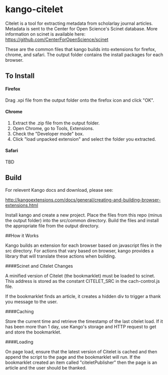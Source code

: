 kango-citelet
=============

Citelet is a tool for extracting metadata from scholarlay journal articles. Metadata is sent to the Center for Open Science's Scinet database. More information on scinet is available here: https://github.com/CenterForOpenScience/scinet

These are the common files that kango builds into extensions for firefox, chrome, and safari. The output folder contains the install packages for each browser. 

## To Install

#### Firefox

Drag .xpi file from the output folder onto the firefox icon and click "OK".

#### Chrome

1. Extract the .zip file from the output folder. 
1. Open Chrome, go to Tools, Extensions. 
1. Check the "Developer mode" box. 
1. Click "load unpacked extension" and select the folder you extracted.

#### Safari

TBD

## Build

For relevent Kango docs and download, please see:

http://kangoextensions.com/docs/general/creating-and-building-browser-extensions.html

Install kango and create a new project. Place the files from this repo (minus the output folder) into the src/common directory. Build the files and install the appropriate file from the output directory.

##How it Works

Kango builds an extension for each browser based on javascript files in the src directory. For actions that vary based on browser, kango provides a library that will translate these actions when building.

####Scinet and Citelet Changes

A minified version of Citelet (the bookmarklet) must be loaded to scinet. This address is stored as the constant CITELET_SRC in the cach-control.js file. 

If the bookmarklet finds an article, it creates a hidden div to trigger a thank you message to the user.

####Caching

Store the current time and retrieve the timestamp of the last citelet load. If it has been more than 1 day, use Kango's storage and HTTP request to get and store the bookmarklet.

####Loading

On page load, ensure that the latest version of Citelet is cached and then append the script to the page and the bookmarklet will run. If the bookmarklet created an item called "citeletPublisher" then the page is an article and the user should be thanked. 



